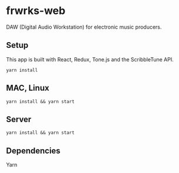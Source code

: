 # frwrks-web
DAW (Digital Audio Workstation) for electronic music producers.

## Setup
This app is built with React, Redux, Tone.js and the ScribbleTune API.
```
yarn install
```

## MAC, Linux
```
yarn install && yarn start
```

## Server
```
yarn install && yarn start
```

## Dependencies
Yarn
